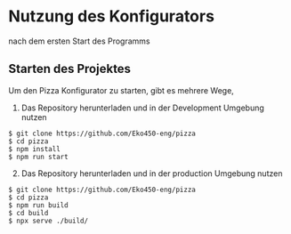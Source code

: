 # Nutzung des Konfigurators
nach dem ersten Start des Programms

## Starten des Projektes

Um den Pizza Konfigurator zu starten, gibt es mehrere Wege,
1. Das Repository herunterladen und in der Development Umgebung nutzen
```
$ git clone https://github.com/Eko450-eng/pizza
$ cd pizza
$ npm install
$ npm run start
```
2. Das Repository herunterladen und in der production Umgebung nutzen
```
$ git clone https://github.com/Eko450-eng/pizza
$ cd pizza
$ npm run build
$ cd build
$ npx serve ./build/
```
